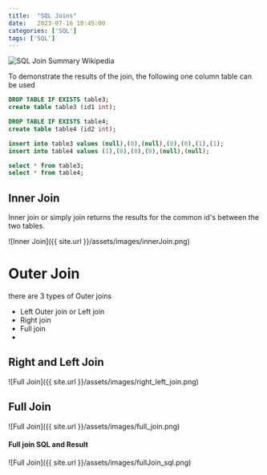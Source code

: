```yaml
---
title:  "SQL Joins"
date:   2023-07-16 10:45:00
categories: ['SQL']
tags: ['SQL']
---
```


![SQL Join Summary Wikipedia](https://upload.wikimedia.org/wikipedia/commons/9/9d/SQL_Joins.svg)

To demonstrate the results of the join, the following one column table can be used

```sql
DROP TABLE IF EXISTS table3;
create table table3 (id1 int);

DROP TABLE IF EXISTS table4;
create table table4 (id2 int);

insert into table3 values (null),(0),(null),(0),(0),(1),(1);
insert into table4 values (1),(0),(0),(0),(null),(null);

select * from table3;
select * from table4;
```

## Inner Join

Inner join or simply join returns the results for the common id's between the two tables.

![Inner Join]({{ site.url }}/assets/images/innerJoin.png)

# Outer Join

there are 3 types of Outer joins
* Left Outer join or Left join
* Right join
* Full join
* 
## Right and Left Join

![Full Join]({{ site.url }}/assets/images/right_left_join.png)


## Full Join


![Full Join]({{ site.url }}/assets/images/full_join.png)

#### Full join SQL and Result

![Full Join]({{ site.url }}/assets/images/fullJoin_sql.png)